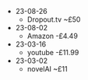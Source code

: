 - 23-08-26
	- Dropout.tv ~£50
- 23-08-02
	- Amazon -£4.49
- 23-03-16
	- youtube -£11.99
- 23-03-02
	- novelAI ~£11

